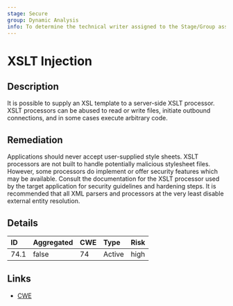 ```yaml
---
stage: Secure
group: Dynamic Analysis
info: To determine the technical writer assigned to the Stage/Group associated with this page, see https://about.gitlab.com/handbook/product/ux/technical-writing/#assignments
---
```


# XSLT Injection

## Description

It is possible to supply an XSL template to a server-side XSLT processor. XSLT processors can
be abused to read or write files, initiate outbound connections, and in some cases execute
arbitrary code.

## Remediation

Applications should never accept user-supplied style sheets. XSLT processors are not built to
handle potentially malicious stylesheet files. However, some processors do implement or offer
security features which may be available. Consult the documentation for the XSLT processor
used by the target application for security guidelines and hardening steps. It is recommended
that all XML parsers and processors at the very least disable external entity resolution.

## Details

| ID | Aggregated | CWE | Type | Risk |
|:---|:--------|:--------|:--------|:--------|
| 74.1 | false | 74 | Active | high |

## Links

- [CWE](https://cwe.mitre.org/data/definitions/74.html)
